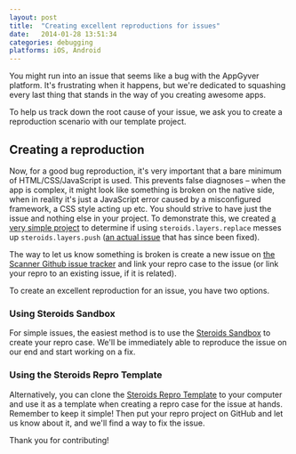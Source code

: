 ```yaml
---
layout: post
title:  "Creating excellent reproductions for issues"
date:   2014-01-28 13:51:34
categories: debugging
platforms: iOS, Android
---
```


You might run into an issue that seems like a bug with the AppGyver platform. It's frustrating when it happens, but we're dedicated to squashing every last thing that stands in the way of you creating awesome apps.

To help us track down the root cause of your issue, we ask you to create a reproduction scenario with our template project.

## Creating a reproduction

Now, for a good bug reproduction, it's very important that a bare minimum of HTML/CSS/JavaScript is used. This prevents false diagnoses – when the app is complex, it might look like something is broken on the native side, when in reality it's just a JavaScript error caused by a misconfigured framework, a CSS style acting up etc. You should strive to have just the issue and nothing else in your project. To demonstrate this, we created [a very simple project](https://github.com/AppGyver/steroids-repro-template/tree/topic/replaces-breaks-layers-push) to determine if using `steroids.layers.replace` messes up `steroids.layers.push` ([an actual issue](https://github.com/AppGyver/scanner/issues/101) that has since been fixed).

The way to let us know something is broken is create a new issue on [the Scanner Github issue tracker](https://github.com/AppGyver/scanner/issues) and link your repro case to the issue (or link your repro to an existing issue, if it is related).

To create an excellent reproduction for an issue, you have two options.

### Using Steroids Sandbox

For simple issues, the easiest method is to use the [Steroids Sandbox](http://sandbox.appgyver.com) to create your repro case. We'll be immediately able to reproduce the issue on our end and start working on a fix.

### Using the Steroids Repro Template

Alternatively, you can clone the [Steroids Repro Template](https://github.com/AppGyver/steroids-repro-template) to your computer and use it as a template when creating a repro case for the issue at hands. Remember to keep it simple! Then put your repro project on GitHub and let us know about it, and we'll find a way to fix the issue.

Thank you for contributing!
